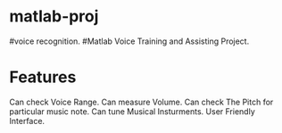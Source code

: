 # matlab-proj
  #voice recognition.
  #Matlab Voice Training and Assisting Project.

# Features

  Can check Voice Range.
  Can measure Volume.
  Can check The Pitch for particular music note.
  Can tune Musical Insturments.
  User Friendly Interface.
